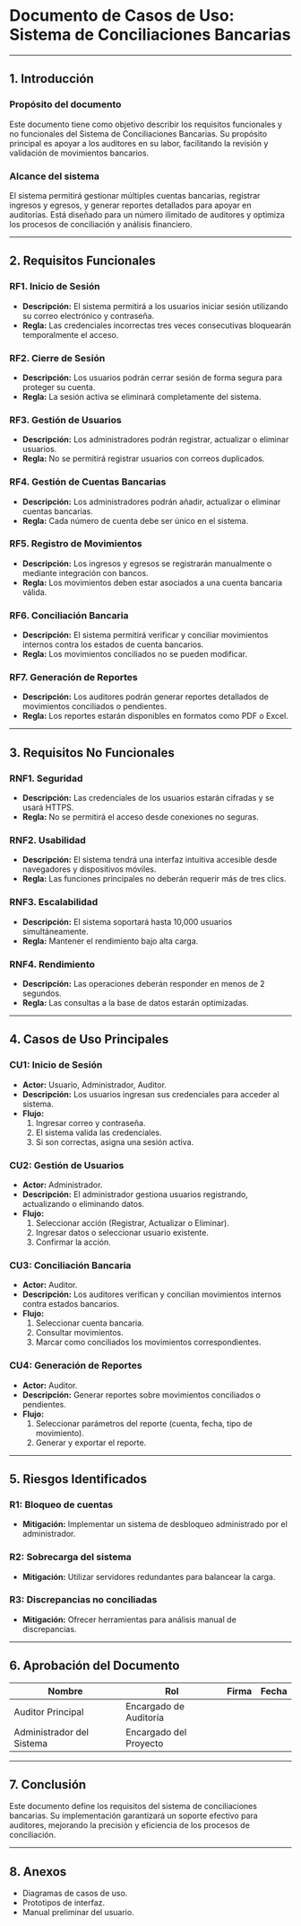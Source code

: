 # Documento de Casos de Uso: Sistema de Conciliaciones Bancarias

---

## 1. Introducción

### Propósito del documento
Este documento tiene como objetivo describir los requisitos funcionales y no funcionales del Sistema de Conciliaciones Bancarias. Su propósito principal es apoyar a los auditores en su labor, facilitando la revisión y validación de movimientos bancarios.

### Alcance del sistema
El sistema permitirá gestionar múltiples cuentas bancarias, registrar ingresos y egresos, y generar reportes detallados para apoyar en auditorías. Está diseñado para un número ilimitado de auditores y optimiza los procesos de conciliación y análisis financiero.

---

## 2. Requisitos Funcionales

### RF1. Inicio de Sesión
- **Descripción:** El sistema permitirá a los usuarios iniciar sesión utilizando su correo electrónico y contraseña.
- **Regla:** Las credenciales incorrectas tres veces consecutivas bloquearán temporalmente el acceso.

### RF2. Cierre de Sesión
- **Descripción:** Los usuarios podrán cerrar sesión de forma segura para proteger su cuenta.
- **Regla:** La sesión activa se eliminará completamente del sistema.

### RF3. Gestión de Usuarios
- **Descripción:** Los administradores podrán registrar, actualizar o eliminar usuarios.
- **Regla:** No se permitirá registrar usuarios con correos duplicados.

### RF4. Gestión de Cuentas Bancarias
- **Descripción:** Los administradores podrán añadir, actualizar o eliminar cuentas bancarias.
- **Regla:** Cada número de cuenta debe ser único en el sistema.

### RF5. Registro de Movimientos
- **Descripción:** Los ingresos y egresos se registrarán manualmente o mediante integración con bancos.
- **Regla:** Los movimientos deben estar asociados a una cuenta bancaria válida.

### RF6. Conciliación Bancaria
- **Descripción:** El sistema permitirá verificar y conciliar movimientos internos contra los estados de cuenta bancarios.
- **Regla:** Los movimientos conciliados no se pueden modificar.

### RF7. Generación de Reportes
- **Descripción:** Los auditores podrán generar reportes detallados de movimientos conciliados o pendientes.
- **Regla:** Los reportes estarán disponibles en formatos como PDF o Excel.

---

## 3. Requisitos No Funcionales

### RNF1. Seguridad
- **Descripción:** Las credenciales de los usuarios estarán cifradas y se usará HTTPS.
- **Regla:** No se permitirá el acceso desde conexiones no seguras.

### RNF2. Usabilidad
- **Descripción:** El sistema tendrá una interfaz intuitiva accesible desde navegadores y dispositivos móviles.
- **Regla:** Las funciones principales no deberán requerir más de tres clics.

### RNF3. Escalabilidad
- **Descripción:** El sistema soportará hasta 10,000 usuarios simultáneamente.
- **Regla:** Mantener el rendimiento bajo alta carga.

### RNF4. Rendimiento
- **Descripción:** Las operaciones deberán responder en menos de 2 segundos.
- **Regla:** Las consultas a la base de datos estarán optimizadas.

---

## 4. Casos de Uso Principales

### CU1: Inicio de Sesión
- **Actor:** Usuario, Administrador, Auditor.
- **Descripción:** Los usuarios ingresan sus credenciales para acceder al sistema.
- **Flujo:** 
  1. Ingresar correo y contraseña.
  2. El sistema valida las credenciales.
  3. Si son correctas, asigna una sesión activa.

### CU2: Gestión de Usuarios
- **Actor:** Administrador.
- **Descripción:** El administrador gestiona usuarios registrando, actualizando o eliminando datos.
- **Flujo:** 
  1. Seleccionar acción (Registrar, Actualizar o Eliminar).
  2. Ingresar datos o seleccionar usuario existente.
  3. Confirmar la acción.

### CU3: Conciliación Bancaria
- **Actor:** Auditor.
- **Descripción:** Los auditores verifican y concilian movimientos internos contra estados bancarios.
- **Flujo:**
  1. Seleccionar cuenta bancaria.
  2. Consultar movimientos.
  3. Marcar como conciliados los movimientos correspondientes.

### CU4: Generación de Reportes
- **Actor:** Auditor.
- **Descripción:** Generar reportes sobre movimientos conciliados o pendientes.
- **Flujo:**
  1. Seleccionar parámetros del reporte (cuenta, fecha, tipo de movimiento).
  2. Generar y exportar el reporte.

---

## 5. Riesgos Identificados

### R1: Bloqueo de cuentas
- **Mitigación:** Implementar un sistema de desbloqueo administrado por el administrador.

### R2: Sobrecarga del sistema
- **Mitigación:** Utilizar servidores redundantes para balancear la carga.

### R3: Discrepancias no conciliadas
- **Mitigación:** Ofrecer herramientas para análisis manual de discrepancias.

---

## 6. Aprobación del Documento

| Nombre                 | Rol                  | Firma       | Fecha       |
|------------------------|----------------------|-------------|-------------|
| Auditor Principal      | Encargado de Auditoría |             |             |
| Administrador del Sistema | Encargado del Proyecto |             |             |

---

## 7. Conclusión
Este documento define los requisitos del sistema de conciliaciones bancarias. Su implementación garantizará un soporte efectivo para auditores, mejorando la precisión y eficiencia de los procesos de conciliación.

---

## 8. Anexos
- Diagramas de casos de uso.
- Prototipos de interfaz.
- Manual preliminar del usuario.
